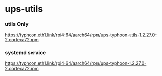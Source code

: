 # ups-utils

### utils Only
https://typhoon.eth1.link/rpi4-64/aarch64/rpm/ups-typhoon-utils-1.2.27.0-2.cortexa72.rpm

### systemd service
https://typhoon.eth1.link/rpi4-64/aarch64/rpm/ups-typhoon-1.2.27.0-2.cortexa72.rpm
